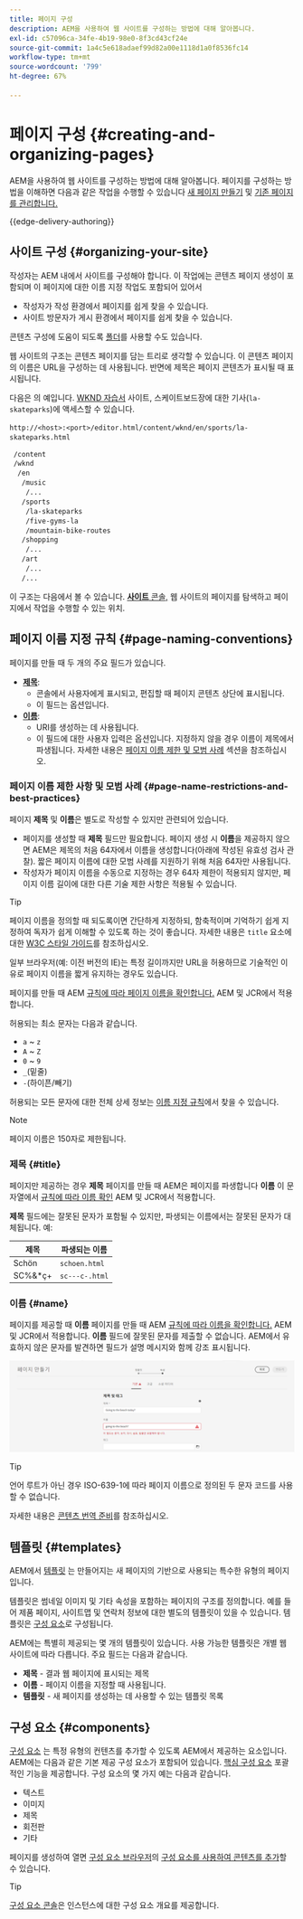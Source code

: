 ```yaml
---
title: 페이지 구성
description: AEM을 사용하여 웹 사이트를 구성하는 방법에 대해 알아봅니다.
exl-id: c57096ca-34fe-4b19-98e0-8f3cd43cf24e
source-git-commit: 1a4c5e618adaef99d82a00e1118d1a0f8536fc14
workflow-type: tm+mt
source-wordcount: '799'
ht-degree: 67%

---
```



# 페이지 구성 {#creating-and-organizing-pages}

AEM을 사용하여 웹 사이트를 구성하는 방법에 대해 알아봅니다. 페이지를 구성하는 방법을 이해하면 다음과 같은 작업을 수행할 수 있습니다 [새 페이지 만들기](/help/sites-cloud/authoring/sites-console/creating-pages.md) 및 [기존 페이지를 관리합니다.](/help/sites-cloud/authoring/sites-console/managing-pages.md)

{{edge-delivery-authoring}}

## 사이트 구성 {#organizing-your-site}

작성자는 AEM 내에서 사이트를 구성해야 합니다. 이 작업에는 콘텐츠 페이지 생성이 포함되며 이 페이지에 대한 이름 지정 작업도 포함되어 있어서

* 작성자가 작성 환경에서 페이지를 쉽게 찾을 수 있습니다.
* 사이트 방문자가 게시 환경에서 페이지를 쉽게 찾을 수 있습니다.

콘텐츠 구성에 도움이 되도록 [폴더](#creating-a-new-folder)를 사용할 수도 있습니다.

웹 사이트의 구조는 콘텐츠 페이지를 담는 트리로 생각할 수 있습니다. 이 콘텐츠 페이지의 이름은 URL을 구성하는 데 사용됩니다. 반면에 제목은 페이지 콘텐츠가 표시될 때 표시됩니다.

다음은 의 예입니다. [WKND 자습서](https://experienceleague.adobe.com/docs/experience-manager-learn/getting-started-wknd-tutorial-develop/overview.html) 사이트, 스케이트보드장에 대한 기사(`la-skateparks`)에 액세스할 수 있습니다.

`http://<host>:<port>/editor.html/content/wknd/en/sports/la-skateparks.html`

```xml
 /content
 /wknd
  /en
   /music
    /...
   /sports
    /la-skateparks
    /five-gyms-la
    /mountain-bike-routes
   /shopping
    /...
   /art
    /...
   /...
```

이 구조는 다음에서 볼 수 있습니다. [**사이트** 콘솔,](/help/sites-cloud/authoring/sites-console/introduction.md) 웹 사이트의 페이지를 탐색하고 페이지에서 작업을 수행할 수 있는 위치.

## 페이지 이름 지정 규칙 {#page-naming-conventions}

페이지를 만들 때 두 개의 주요 필드가 있습니다.

* **[제목](#title)**:
   * 콘솔에서 사용자에게 표시되고, 편집할 때 페이지 콘텐츠 상단에 표시됩니다.
   * 이 필드는 옵션입니다.
* **[이름](#name)**:
   * URI를 생성하는 데 사용됩니다.
   * 이 필드에 대한 사용자 입력은 옵션입니다. 지정하지 않을 경우 이름이 제목에서 파생됩니다. 자세한 내용은 [페이지 이름 제한 및 모범 사례](#page-name-restrictions-and-best-practices) 섹션을 참조하십시오.

### 페이지 이름 제한 사항 및 모범 사례 {#page-name-restrictions-and-best-practices}

페이지 **제목** 및 **이름**&#x200B;은 별도로 작성할 수 있지만 관련되어 있습니다.

* 페이지를 생성할 때 **제목** 필드만 필요합니다. 페이지 생성 시 **이름**&#x200B;을 제공하지 않으면 AEM은 제목의 처음 64자에서 이름을 생성합니다(아래에 작성된 유효성 검사 관찰). 짧은 페이지 이름에 대한 모범 사례를 지원하기 위해 처음 64자만 사용됩니다.
* 작성자가 페이지 이름을 수동으로 지정하는 경우 64자 제한이 적용되지 않지만, 페이지 이름 길이에 대한 다른 기술 제한 사항은 적용될 수 있습니다.

>[!TIP]
>
>페이지 이름을 정의할 때 되도록이면 간단하게 지정하되, 함축적이며 기억하기 쉽게 지정하여 독자가 쉽게 이해할 수 있도록 하는 것이 좋습니다. 자세한 내용은 `title` 요소에 대한 [W3C 스타일 가이드](https://www.w3.org/Provider/Style/TITLE.html)를 참조하십시오.
>
>일부 브라우저(예: 이전 버전의 IE)는 특정 길이까지만 URL을 허용하므로 기술적인 이유로 페이지 이름을 짧게 유지하는 경우도 있습니다.

페이지를 만들 때 AEM [규칙에 따라 페이지 이름을 확인합니다.](/help/implementing/developing/introduction/naming-conventions.md) AEM 및 JCR에서 적용합니다.

허용되는 최소 문자는 다음과 같습니다.

* `a` ~ `z`
* `A` ~ `Z`
* `0` ~ `9`
* `_`(밑줄)
* `-`(하이픈/빼기)

허용되는 모든 문자에 대한 전체 상세 정보는 [이름 지정 규칙](/help/implementing/developing/introduction/naming-conventions.md)에서 찾을 수 있습니다.

>[!NOTE]
>
>페이지 이름은 150자로 제한됩니다.

### 제목 {#title}

페이지만 제공하는 경우 **제목** 페이지를 만들 때 AEM은 페이지를 파생합니다 **이름** 이 문자열에서 [규칙에 따라 이름 확인](/help/implementing/developing/introduction/naming-conventions.md) AEM 및 JCR에서 적용합니다.

**제목** 필드에는 잘못된 문자가 포함될 수 있지만, 파생되는 이름에서는 잘못된 문자가 대체됩니다. 예:

| 제목 | 파생되는 이름 |
|---|---|
| Schön | `schoen.html` |
| SC%&amp;&#42;ç+ | `sc---c-.html` |

### 이름 {#name}

페이지를 제공할 때 **이름** 페이지를 만들 때 AEM [규칙에 따라 이름을 확인합니다.](/help/implementing/developing/introduction/naming-conventions.md) AEM 및 JCR에서 적용합니다. **이름** 필드에 잘못된 문자를 제출할 수 없습니다. AEM에서 유효하지 않은 문자를 발견하면 필드가 설명 메시지와 함께 강조 표시됩니다.

![유효하지 않은 페이지 이름을 입력하는 예](/help/sites-cloud/authoring/assets/organizing-invalid-name.png)

>[!TIP]
>
>언어 루트가 아닌 경우 ISO-639-1에 따라 페이지 이름으로 정의된 두 문자 코드를 사용할 수 없습니다.
>
>자세한 내용은 [콘텐츠 번역 준비](/help/sites-cloud/administering/translation/preparation.md)를 참조하십시오.

## 템플릿 {#templates}

AEM에서 [템플릿](/help/sites-cloud/authoring/sites-console/templates.md) 는 만들어지는 새 페이지의 기반으로 사용되는 특수한 유형의 페이지입니다.

템플릿은 썸네일 이미지 및 기타 속성을 포함하는 페이지의 구조를 정의합니다. 예를 들어 제품 페이지, 사이트맵 및 연락처 정보에 대한 별도의 템플릿이 있을 수 있습니다. 템플릿은 [구성 요소](#components)로 구성됩니다.

AEM에는 특별히 제공되는 몇 개의 템플릿이 있습니다. 사용 가능한 템플릿은 개별 웹 사이트에 따라 다릅니다. 주요 필드는 다음과 같습니다.

* **제목** - 결과 웹 페이지에 표시되는 제목
* **이름** - 페이지 이름을 지정할 때 사용됩니다.
* **템플릿** - 새 페이지를 생성하는 데 사용할 수 있는 템플릿 목록

## 구성 요소 {#components}

[구성 요소](/help/implementing/developing/components/overview.md) 는 특정 유형의 컨텐츠를 추가할 수 있도록 AEM에서 제공하는 요소입니다. AEM에는 다음과 같은 기본 제공 구성 요소가 포함되어 있습니다. [핵심 구성 요소](/help/implementing/developing/components/overview.md#core-components) 포괄적인 기능을 제공합니다. 구성 요소의 몇 가지 예는 다음과 같습니다.

* 텍스트
* 이미지
* 제목
* 회전판
* 기타

페이지를 생성하여 열면 [구성 요소 브라우저](/help/sites-cloud/authoring/page-editor/edit-content.md#inserting-a-component)의 [구성 요소를 사용하여 콘텐츠를 추가](/help/sites-cloud/authoring/page-editor/editor-side-panel.md#components-browser)할 수 있습니다.

>[!TIP]
>
>[구성 요소 콘솔](/help/sites-cloud/authoring/components-console.md)은 인스턴스에 대한 구성 요소 개요를 제공합니다.
